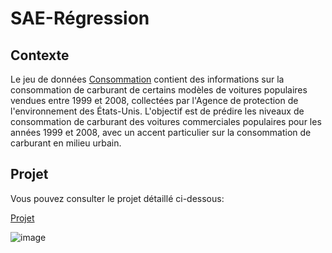 # SAE-Régression

## Contexte
Le jeu de données [Consommation](Consommations.csv) contient des informations sur la consommation de carburant de certains modèles de voitures populaires vendues entre 1999 et 2008, collectées par l'Agence de protection de l'environnement des États-Unis.
L'objectif est de prédire les niveaux de consommation de carburant des voitures commerciales populaires pour les années 1999 et 2008, avec un accent particulier sur la consommation de carburant en milieu urbain.

## Projet

Vous pouvez consulter le projet détaillé ci-dessous:

[Projet](https://github.com/marktr11/SAE-Regression/blob/main/SAE_Regression_TRAN.pdf)

![image](https://i.pinimg.com/564x/42/22/23/4222236255eb26eed82702dd9a9e5009.jpg)
